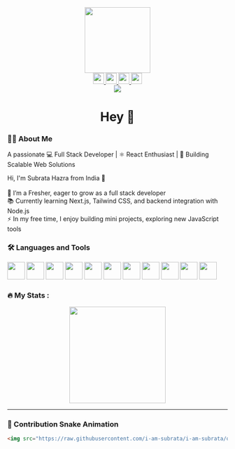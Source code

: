 <div align="center">
  <img height="150" src="https://media.giphy.com/media/M9gbBd9nbDrOTu1Mqx/giphy.gif" />
</div>

<div align="center">
  <a href="https://www.linkedin.com/in/subrata-hazra-653732296/" target="_blank">
    <img src="https://img.shields.io/static/v1?message=LinkedIn&logo=linkedin&label=&color=0077B5&logoColor=white&labelColor=&style=for-the-badge" height="25" />
  </a>
  <a href="mailto:subrata9202hazra@gmail.com" target="_blank">
    <img src="https://img.shields.io/static/v1?message=Gmail&logo=gmail&label=&color=D14836&logoColor=white&labelColor=&style=for-the-badge" height="25" />
  </a>
  <a href="mailto:subrata9202hazra@outlook.com" target="_blank">
    <img src="https://img.shields.io/static/v1?message=Outlook&logo=microsoft-outlook&label=&color=0078D4&logoColor=white&labelColor=&style=for-the-badge" height="25" />
  </a>
  <a href="https://wa.me/919635792267" target="_blank">
    <img src="https://img.shields.io/static/v1?message=Whatsapp&logo=whatsapp&label=&color=25D366&logoColor=white&labelColor=&style=for-the-badge" height="25" />
  </a>
</div>

<div align="center">
  <img src="https://visitor-badge.laobi.icu/badge?page_id=i-am-subrata.i-am-subrata&" />
</div>

<h1 align="center">Hey 👋</h1>

### 👨‍💻 About Me
A passionate 💻 Full Stack Developer | ⚛️ React Enthusiast | 🚀 Building Scalable Web Solutions

<p>
Hi, I'm Subrata Hazra from India 👋<br><br>
🔭 I’m a Fresher, eager to grow as a full stack developer<br>
📚 Currently learning Next.js, Tailwind CSS, and backend integration with Node.js<br>
⚡ In my free time, I enjoy building mini projects, exploring new JavaScript tools
</p>

### 🛠 Languages and Tools

<div align="left">
  <img src="https://skillicons.dev/icons?i=c" height="40" />
  <img src="https://skillicons.dev/icons?i=py" height="40" />
  <img src="https://skillicons.dev/icons?i=js" height="40" />
  <img src="https://skillicons.dev/icons?i=html" height="40" />
  <img src="https://skillicons.dev/icons?i=css" height="40" />
  <img src="https://skillicons.dev/icons?i=bootstrap" height="40" />
  <img src="https://skillicons.dev/icons?i=react" height="40" />
  <img src="https://skillicons.dev/icons?i=express" height="40" />
  <img src="https://skillicons.dev/icons?i=nodejs" height="40" />
  <img src="https://skillicons.dev/icons?i=mysql" height="40" />
  <img src="https://skillicons.dev/icons?i=mongodb" height="40" />
</div>

### 🔥 My Stats :

<div align="center">
  <img src="https://streak-stats.demolab.com?user=i-am-subrata&locale=en&mode=daily&theme=dark&hide_border=false&border_radius=5&order=3" height="220" />
</div>

---

### 🐍 Contribution Snake Animation

```html
<img src="https://raw.githubusercontent.com/i-am-subrata/i-am-subrata/output/github-contribution-grid-snake.svg" alt="Snake animation" />
